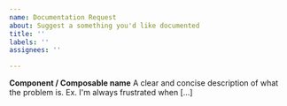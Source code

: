 ```yaml
---
name: Documentation Request
about: Suggest a something you'd like documented
title: ''
labels: ''
assignees: ''

---
```


**Component / Composable name**
A clear and concise description of what the problem is. Ex. I'm always frustrated when [...]
